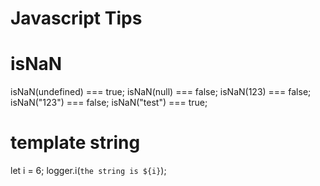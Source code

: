 Javascript Tips
======

# isNaN
isNaN(undefined) === true;
isNaN(null) === false;
isNaN(123) === false;
isNaN("123") === false;
isNaN("test") === true;

# template string
let i = 6;
logger.i(`the string is ${i}`);
